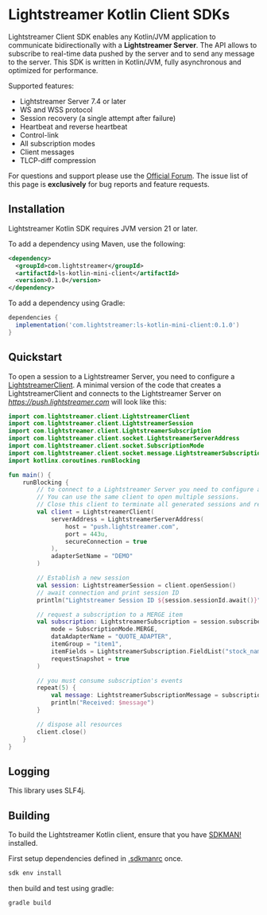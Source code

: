 # Lightstreamer Kotlin Client SDKs

Lightstreamer Client SDK enables any Kotlin/JVM application to communicate bidirectionally with a **Lightstreamer Server**.
The API allows to subscribe to real-time data pushed by the server and to send any message to the server.
This SDK is written in Kotlin/JVM, fully asynchronous and optimized for performance.

Supported features:

- Lightstreamer Server 7.4 or later
- WS and WSS protocol
- Session recovery (a single attempt after failure)
- Heartbeat and reverse heartbeat
- Control-link
- All subscription modes
- Client messages
- TLCP-diff compression

For questions and support please use the [Official Forum](https://forums.lightstreamer.com/).
The issue list of this page is **exclusively** for bug reports and feature requests.

## Installation

Lightstreamer Kotlin SDK requires JVM version 21 or later.
 
To add a dependency using Maven, use the following:

```xml
<dependency>
  <groupId>com.lightstreamer</groupId>
  <artifactId>ls-kotlin-mini-client</artifactId>
  <version>0.1.0</version>
</dependency>
```

To add a dependency using Gradle:

```gradle
dependencies {
  implementation('com.lightstreamer:ls-kotlin-mini-client:0.1.0')
}
```

## Quickstart

To open a session to a Lightstreamer Server, you need to configure a [LightstreamerClient](./kotlin/com/lightstreamer/client/LightstreamerClient.kt). 
A minimal version of the code that creates a LightstreamerClient and connects to the Lightstreamer Server on *https://push.lightstreamer.com* will look like this:

```kotlin
import com.lightstreamer.client.LightstreamerClient
import com.lightstreamer.client.LightstreamerSession
import com.lightstreamer.client.LightstreamerSubscription
import com.lightstreamer.client.socket.LightstreamerServerAddress
import com.lightstreamer.client.socket.SubscriptionMode
import com.lightstreamer.client.socket.message.LightstreamerSubscriptionMessage
import kotlinx.coroutines.runBlocking

fun main() {
    runBlocking {
        // to connect to a Lightstreamer Server you need to configure a LightstreamerClient.
        // You can use the same client to open multiple sessions.
        // Close this client to terminate all generated sessions and release resources.
        val client = LightstreamerClient(
            serverAddress = LightstreamerServerAddress(
                host = "push.lightstreamer.com",
                port = 443u,
                secureConnection = true
            ),
            adapterSetName = "DEMO"
        )

        // Establish a new session
        val session: LightstreamerSession = client.openSession()
        // await connection and print session ID
        println("Lightstreamer Session ID ${session.sessionId.await()}")

        // request a subscription to a MERGE item
        val subscription: LightstreamerSubscription = session.subscribe(
            mode = SubscriptionMode.MERGE,
            dataAdapterName = "QUOTE_ADAPTER",
            itemGroup = "item1",
            itemFields = LightstreamerSubscription.FieldList("stock_name", "last_price"),
            requestSnapshot = true
        )

        // you must consume subscription's events
        repeat(5) {
            val message: LightstreamerSubscriptionMessage = subscription.receive()
            println("Received: $message")
        }

        // dispose all resources
        client.close()
    }
}
```

## Logging

This library uses SLF4j.

## Building

To build the Lightstreamer Kotlin client, ensure that you have [SDKMAN!](https://sdkman.io/) installed.

First setup dependencies defined in [.sdkmanrc](.sdkmanrc) once.

```sh
sdk env install
```

then build and test using gradle:

```sh
gradle build
```
